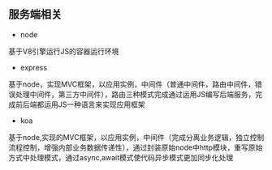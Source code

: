 ## 服务端相关

- node

基于V8引擎运行JS的容器运行环境

- express

基于node，实现MVC框架，以应用实例，中间件（普通中间件，路由中间件，错误处理中间件，第三方中间件），路由三种模式完成通过运用JS编写后端服务，完成前后端都运用JS一种语言来实现应用框架

- koa

基于node,实现的MVC框架，以应用实例，中间件（完成分离业务逻辑，独立控制流程控制，增强内部业务数据传递性），通过封装原始node中http模块，重写原始方式中处理模式，通过async,await模式使代码异步模式更加同步化处理